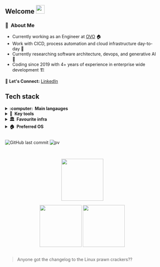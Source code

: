 ## Welcome <img src="https://media.giphy.com/media/hvRJCLFzcasrR4ia7z/giphy.gif" width="28px" height="28px">


### :space_invader: &nbsp;About Me

- Currently working as an Engineer at [OVO](https://www.ovoenergy.com/) 🏠
- Work with CICD, process automation and cloud infrastructure day-to-day 🧰
- Currently researching software architecture, devops, and generative AI 🔭
- Coding since 2019 with 4+ years of experience in enterprise wide development 🏗️

💬 **Let's Connect:** [LinkedIn](https://www.linkedin.com/in/michael-savedra-3a459714)

## Tech stack
<details>
  <summary><b>:computer: &nbsp;Main langauges</b></summary>
  <br/>
  
[![Go](https://img.shields.io/badge/--00ADD8?logo=go&logoColor=ffffff)](https://golang.org/)&nbsp;
[![Python](https://img.shields.io/badge/--3776AB?logo=Python&logoColor=ffffff)](https://golang.org/)
[![Shell](https://img.shields.io/badge/--4EAA25?logo=gnubash&logoColor=ffffff)](https://golang.org/) 

</details>

<details>
  <summary><b>🧰 &nbsp;Key tools</b></summary>
  <br/>
  
[![Docker](https://img.shields.io/badge/--2496ED?logo=docker&logoColor=ffffff)](https://golang.org/)&nbsp;
[![Terraform](https://img.shields.io/badge/--844FBA?logo=terraform&logoColor=ffffff)](https://golang.org/)
[![git](https://img.shields.io/badge/--F05032?logo=git&logoColor=ffffff)](https://golang.org/)

</details>

<details>
  <summary><b>🏛️ &nbsp;Favourite infra</b></summary>
  <br/>

[![AWS](https://img.shields.io/badge/--FF9900?logo=amazon&logoColor=ffffff)](https://golang.org/)&nbsp;
[![GitHub](https://img.shields.io/badge/--181717?logo=github&logoColor=ffffff)](https://golang.org/)
[![Jira](https://img.shields.io/badge/--0052CC?logo=jirasoftware&logoColor=ffffff)](https://golang.org/)

</details>

<details>
  <summary><b>🏠 &nbsp;Preferred OS</b></summary>
  <br/>

[![Linux](https://img.shields.io/badge/--FCC624?logo=linux&logoColor=ffffff)](https://golang.org/)&nbsp;
[![NixOs](https://img.shields.io/badge/--5277C3?logo=NixOS&logoColor=ffffff)](https://golang.org/)
[![Debian](https://img.shields.io/badge/--A81D33?logo=debian&logoColor=ffffff)](https://golang.org/)

</details>

## 

![GitHub last commit](https://img.shields.io/github/last-commit/savedra1/savedra1) ![pv](https://pageview.vercel.app/?github_user=savedra1)

  <br/>
    <p align="center">
        <img height="137px" src="https://github-readme-streak-stats.herokuapp.com/?user=savedra1&hide_border=true&theme=nord" />
    </p>
    <p align="center">
        <img height="137px" src="https://github-readme-stats.vercel.app/api?username=savedra1&hide_title=true&hide_border=true&show_icons=true&include_all_commits=true&count_private=true&line_height=21&theme=nord" /> <img height="137px" src="https://github-readme-stats.vercel.app/api/top-langs/?username=savedra1&hide=html&hide_title=true&hide_border=true&layout=compact&langs_count=8&theme=nord" />
    </p>


##
> Anyone got the changelog to the Linux prawn crackers??
